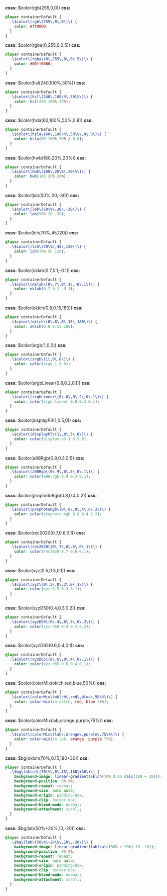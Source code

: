 **csss:** $color(rgb(255,0,0))
**css:**
```css
@layer containerDefault {
  .\$color\(rgb\(255\,0\,0\)\) {
    color: #ff0000;
  }
}
```

**csss:** $color(rgba(0,255,0,0.5))
**css:**
```css
@layer containerDefault {
  .\$color\(rgba\(0\,255\,0\,0\.5\)\) {
    color: #00ff0080;
  }
}
```

**csss:** $color(hsl(240,100%,50%))
**css:**
```css
@layer containerDefault {
  .\$color\(hsl\(240\,100\%\,50\%\)\) {
    color: hsl(240 100% 50%);
  }
}
```

**csss:** $color(hsla(60,100%,50%,0.8))
**css:**
```css
@layer containerDefault {
  .\$color\(hsla\(60\,100\%\,50\%\,0\.8\)\) {
    color: hsla(60 100% 50% / 0.8);
  }
}
```

**csss:** $color(hwb(180,20%,20%))
**css:**
```css
@layer containerDefault {
  .\$color\(hwb\(180\,20\%\,20\%\)\) {
    color: hwb(180 20% 20%);
  }
}
```

**csss:** $color(lab(50%,20,-30))
**css:**
```css
@layer containerDefault {
  .\$color\(lab\(50\%\,20\,-30\)\) {
    color: lab(50% 20 -30);
  }
}
```

**csss:** $color(lch(70%,45,120))
**css:**
```css
@layer containerDefault {
  .\$color\(lch\(70\%\,45\,120\)\) {
    color: lch(70% 45 120);
  }
}
```

**csss:** $color(oklab(0.7,0.1,-0.1))
**css:**
```css
@layer containerDefault {
  .\$color\(oklab\(0\.7\,0\.1\,-0\.1\)\) {
    color: oklab(0.7 0.1 -0.1);
  }
}
```

**csss:** $color(oklch(0.8,0.15,180))
**css:**
```css
@layer containerDefault {
  .\$color\(oklch\(0\.8\,0\.15\,180\)\) {
    color: oklch(0.8 0.15 180);
  }
}
```

**csss:** $color(srgb(1,0,0))
**css:**
```css
@layer containerDefault {
  .\$color\(srgb\(1\,0\,0\)\) {
    color: color(srgb 1 0 0);
  }
}
```

**csss:** $color(srgbLinear(0.8,0.2,0.1))
**css:**
```css
@layer containerDefault {
  .\$color\(srgbLinear\(0\.8\,0\.2\,0\.1\)\) {
    color: color(srgb-linear 0.8 0.2 0.1);
  }
}
```

**csss:** $color(displayP3(1,0.5,0))
**css:**
```css
@layer containerDefault {
  .\$color\(displayP3\(1\,0\.5\,0\)\) {
    color: color(display-p3 1 0.5 0);
  }
}
```

**csss:** $color(a98Rgb(0.9,0.3,0.1))
**css:**
```css
@layer containerDefault {
  .\$color\(a98Rgb\(0\.9\,0\.3\,0\.1\)\) {
    color: color(a98-rgb 0.9 0.3 0.1);
  }
}
```

**csss:** $color(prophotoRgb(0.8,0.4,0.2))
**css:**
```css
@layer containerDefault {
  .\$color\(prophotoRgb\(0\.8\,0\.4\,0\.2\)\) {
    color: color(prophoto-rgb 0.8 0.4 0.2);
  }
}
```

**csss:** $color(rec2020(0.7,0.6,0.1))
**css:**
```css
@layer containerDefault {
  .\$color\(rec2020\(0\.7\,0\.6\,0\.1\)\) {
    color: color(rec2020 0.7 0.6 0.1);
  }
}
```

**csss:** $color(xyz(0.5,0.3,0.1))
**css:**
```css
@layer containerDefault {
  .\$color\(xyz\(0\.5\,0\.3\,0\.1\)\) {
    color: color(xyz 0.5 0.3 0.1);
  }
}
```

**csss:** $color(xyzD50(0.4,0.3,0.2))
**css:**
```css
@layer containerDefault {
  .\$color\(xyzD50\(0\.4\,0\.3\,0\.2\)\) {
    color: color(xyz-d50 0.4 0.3 0.2);
  }
}
```

**csss:** $color(xyzD65(0.6,0.4,0.1))
**css:**
```css
@layer containerDefault {
  .\$color\(xyzD65\(0\.6\,0\.4\,0\.1\)\) {
    color: color(xyz-d65 0.6 0.4 0.1);
  }
}
```

**csss:** $color(colorMix(oklch,red,blue,50%))
**css:**
```css
@layer containerDefault {
  .\$color\(colorMix\(oklch\,red\,blue\,50\%\)\) {
    color: color-mix(in oklch, red, blue 50%);
  }
}
```

**csss:** $color(colorMix(lab,orange,purple,75%))
**css:**
```css
@layer containerDefault {
  .\$color\(colorMix\(lab\,orange\,purple\,75\%\)\) {
    color: color-mix(in lab, orange, purple 75%);
  }
}
```

**csss:** $bg(oklch(70%,0.15,180+30))
**css:**
```css
@layer containerDefault {
  .\$bg\(oklch\(70\%\,0\.15\,180\+30\)\) {
    background-image: linear-gradient(oklch(70% 0.15 calc(180 + 30)));
    background-position: 0% 0%;
    background-repeat: repeat;
    background-size: auto auto;
    background-origin: padding-box;
    background-clip: border-box;
    background-blend-mode: normal;
    background-attachment: scroll;
  }
}
```

**csss:** $bg(lab(50%+20%,10,-20))
**css:**
```css
@layer containerDefault {
  .\$bg\(lab\(50\%\+20\%\,10\,-20\)\) {
    background-image: linear-gradient(lab(calc(50% + 20%) 10 -20));
    background-position: 0% 0%;
    background-repeat: repeat;
    background-size: auto auto;
    background-origin: padding-box;
    background-clip: border-box;
    background-blend-mode: normal;
    background-attachment: scroll;
  }
}
```